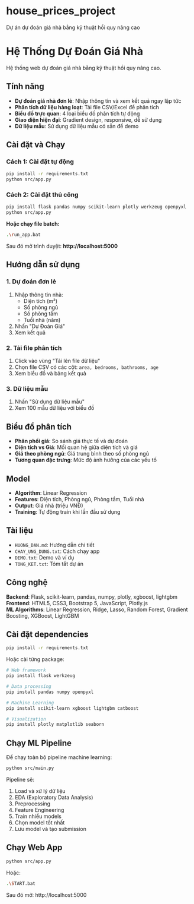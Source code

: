 # house_prices_project
Dự án dự đoán giá nhà bằng kỹ thuật hồi quy nâng cao
#  Hệ Thống Dự Đoán Giá Nhà

Hệ thống web dự đoán giá nhà bằng kỹ thuật hồi quy nâng cao.

##  Tính năng

-  **Dự đoán giá nhà đơn lẻ**: Nhập thông tin và xem kết quả ngay lập tức
-  **Phân tích dữ liệu hàng loạt**: Tải file CSV/Excel để phân tích
-  **Biểu đồ trực quan**: 4 loại biểu đồ phân tích tự động
-  **Giao diện hiện đại**: Gradient design, responsive, dễ sử dụng
-  **Dữ liệu mẫu**: Sử dụng dữ liệu mẫu có sẵn để demo

##  Cài đặt và Chạy

### Cách 1: Cài đặt tự động
```bash
pip install -r requirements.txt
python src/app.py
```

### Cách 2: Cài đặt thủ công
```bash
pip install flask pandas numpy scikit-learn plotly werkzeug openpyxl
python src/app.py
```

**Hoặc chạy file batch:**
```bash
.\run_app.bat
```

Sau đó mở trình duyệt: **http://localhost:5000**

## Hướng dẫn sử dụng

### 1. Dự đoán đơn lẻ
1. Nhập thông tin nhà:
   - Diện tích (m²)
   - Số phòng ngủ
   - Số phòng tắm
   - Tuổi nhà (năm)
2. Nhấn "Dự Đoán Giá"
3. Xem kết quả

### 2. Tải file phân tích
1. Click vào vùng "Tải lên file dữ liệu"
2. Chọn file CSV có các cột: `area, bedrooms, bathrooms, age`
3. Xem biểu đồ và bảng kết quả

### 3. Dữ liệu mẫu
1. Nhấn "Sử dụng dữ liệu mẫu"
2. Xem 100 mẫu dữ liệu với biểu đồ

## Biểu đồ phân tích

- **Phân phối giá**: So sánh giá thực tế và dự đoán
- **Diện tích vs Giá**: Mối quan hệ giữa diện tích và giá
- **Giá theo phòng ngủ**: Giá trung bình theo số phòng ngủ
- **Tương quan đặc trưng**: Mức độ ảnh hưởng của các yếu tố
## Model

- **Algorithm**: Linear Regression
- **Features**: Diện tích, Phòng ngủ, Phòng tắm, Tuổi nhà
- **Output**: Giá nhà (triệu VNĐ)
- **Training**: Tự động train khi lần đầu sử dụng

## Tài liệu

- `HUONG_DAN.md`: Hướng dẫn chi tiết
- `CHAY_UNG_DUNG.txt`: Cách chạy app
- `DEMO.txt`: Demo và ví dụ
- `TONG_KET.txt`: Tóm tắt dự án

## Công nghệ

**Backend**: Flask, scikit-learn, pandas, numpy, plotly, xgboost, lightgbm  
**Frontend**: HTML5, CSS3, Bootstrap 5, JavaScript, Plotly.js  
**ML Algorithms**: Linear Regression, Ridge, Lasso, Random Forest, Gradient Boosting, XGBoost, LightGBM

## Cài đặt dependencies

```bash
pip install -r requirements.txt
```

Hoặc cài từng package:
```bash
# Web framework
pip install flask werkzeug

# Data processing
pip install pandas numpy openpyxl

# Machine Learning
pip install scikit-learn xgboost lightgbm catboost

# Visualization
pip install plotly matplotlib seaborn
```

## Chạy ML Pipeline

Để chạy toàn bộ pipeline machine learning:

```bash
python src/main.py
```

Pipeline sẽ:
1. Load và xử lý dữ liệu
2. EDA (Exploratory Data Analysis)
3. Preprocessing
4. Feature Engineering
5. Train nhiều models
6. Chọn model tốt nhất
7. Lưu model và tạo submission

## Chạy Web App

```bash
python src/app.py
```

Hoặc:
```bash
.\START.bat
```

Sau đó mở: http://localhost:5000
